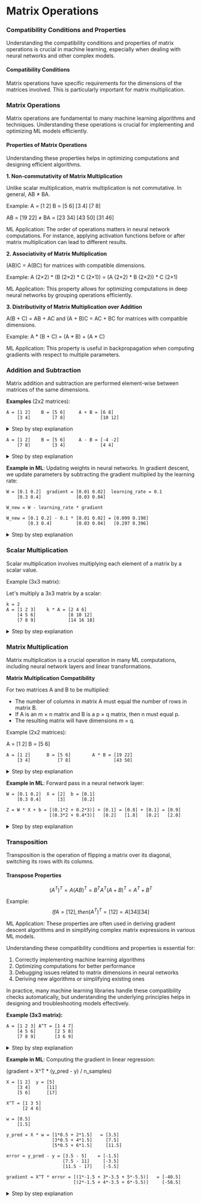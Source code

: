 # Matrix Operations

### Compatibility Conditions and Properties

Understanding the compatibility conditions and properties of matrix operations is crucial in machine learning, especially when dealing with neural networks and other complex models.

#### Compatibility Conditions

Matrix operations have specific requirements for the dimensions of the matrices involved. This is particularly important for matrix multiplication.

### Matrix Operations

Matrix operations are fundamental to many machine learning algorithms and techniques. Understanding these operations is crucial for implementing and optimizing ML models efficiently.

#### Properties of Matrix Operations

Understanding these properties helps in optimizing computations and designing efficient algorithms.

**1. Non-commutativity of Matrix Multiplication**

Unlike scalar multiplication, matrix multiplication is not commutative. In general, AB ≠ BA.

Example: A = \[1 2] B = \[5 6] \[3 4] \[7 8]

AB = \[19 22] ≠ BA = \[23 34] \[43 50] \[31 46]

ML Application: The order of operations matters in neural network computations. For instance, applying activation functions before or after matrix multiplication can lead to different results.

**2. Associativity of Matrix Multiplication**

(AB)C = A(BC) for matrices with compatible dimensions.

Example: A (2×2) \* (B (2×2) \* C (2×1)) = (A (2×2) \* B (2×2)) \* C (2×1)

ML Application: This property allows for optimizing computations in deep neural networks by grouping operations efficiently.

**3. Distributivity of Matrix Multiplication over Addition**

A(B + C) = AB + AC and (A + B)C = AC + BC for matrices with compatible dimensions.

Example: A \* (B + C) = (A \* B) + (A \* C)

ML Application: This property is useful in backpropagation when computing gradients with respect to multiple parameters.

### **Addition and Subtraction**

Matrix addition and subtraction are performed element-wise between matrices of the same dimensions.

**Examples** (2x2 matrices):

```
A = [1 2]    B = [5 6]     A + B = [6 8]
    [3 4]        [7 8]             [10 12]
```

<details>

<summary>Step by step explanation</summary>

Step 1: Add corresponding elements

* (1,1): 1 + 5 = 6
* (1,2): 2 + 6 = 8
* (2,1): 3 + 7 = 10
* (2,2): 4 + 8 = 12

Step 2: Write the result A + B = \[6 8] \[10 12]

</details>

```
A = [1 2]    B = [5 6]     A - B = [-4 -2]
    [7 8]        [3 4]             [4 4]
```

<details>

<summary>Step by step explanation</summary>

Step 1: Add corresponding elements

* (1,1): 1 - 5 = -4
* (1,2): 2 - 6 = -2
* (2,1): 7 - 3 = 4
* (2,2): 8 -4 = 4

Step 2: Write the result A - B = \[-4 -2] \[4 4]

</details>

**Example in ML**: Updating weights in neural networks. In gradient descent, we update parameters by subtracting the gradient multiplied by the learning rate:

```
W = [0.1 0.2]  gradient = [0.01 0.02]  learning_rate = 0.1
    [0.3 0.4]             [0.03 0.04]

W_new = W - learning_rate * gradient

W_new = [0.1 0.2] - 0.1 * [0.01 0.02] = [0.099 0.198]
        [0.3 0.4]         [0.03 0.04]   [0.297 0.396]
```

<details>

<summary>Step by step explanation</summary>

Step 1: Multiply gradient by learning rate 0.1 \* \[0.01 0.02] = \[0.001 0.002] \[0.03 0.04] \[0.003 0.004]

Step 2: Subtract from W \[0.1 0.2 ] - \[0.001 0.002] = \[0.099 0.198] \[0.3 0.4 ] \[0.003 0.004] \[0.297 0.396]

</details>

### Scalar Multiplication

Scalar multiplication involves multiplying each element of a matrix by a scalar value.

Example (3x3 matrix):

Let's multiply a 3x3 matrix by a scalar:

```
k = 2
A = [1 2 3]    k * A = [2 4 6]
    [4 5 6]            [8 10 12]
    [7 8 9]            [14 16 18]
```

<details>

<summary>Step by step explanation</summary>

Step 1: Multiply each element by k

* (1,1): 2 \* 1 = 2
* (1,2): 2 \* 2 = 4
* (1,3): 2 \* 3 = 6
* (2,1): 2 \* 4 = 8
* (2,2): 2 \* 5 = 10
* (2,3): 2 \* 6 = 12
* (3,1): 2 \* 7 = 14
* (3,2): 2 \* 8 = 16
* (3,3): 2 \* 9 = 18

Step 2: Write the result A = \[2 4 6] \[8 10 12] \[14 16 18]

</details>

### Matrix Multiplication

Matrix multiplication is a crucial operation in many ML computations, including neural network layers and linear transformations.

**Matrix Multiplication Compatibility**

For two matrices A and B to be multiplied:

* The number of columns in matrix A must equal the number of rows in matrix B.
* If A is an m × n matrix and B is a p × q matrix, then n must equal p.
* The resulting matrix will have dimensions m × q.

Example (2x2 matrices):

A = \[1 2] B = \[5 6]&#x20;

```
A = [1 2]      B = [5 6]        A * B = [19 22]
    [3 4]          [7 8]                [43 50]
```

<details>

<summary>Step by step explanation</summary>

Step 1: Multiply row 1 of A with columns of B

* (1,1): (1_5) + (2_7) = 5 + 14 = 19
* (1,2): (1_6) + (2_8) = 6 + 16 = 22

Step 2: Multiply row 2 of A with columns of B

* (2,1): (3_5) + (4_7) = 15 + 28 = 43
* (2,2): (3_6) + (4_8) = 18 + 32 = 50

Step 3: Write the result AB = \[19 22] \[43 50]

</details>

**Example in ML**: Forward pass in a neural network layer:

```
W = [0.1 0.2]  X = [2]  b = [0.1]
    [0.3 0.4]      [3]      [0.2]

Z = W * X + b = [(0.1*2 + 0.2*3)] + [0.1] = [0.8] + [0.1] = [0.9]
                [(0.3*2 + 0.4*3)]   [0.2]   [1.8]   [0.2]   [2.0]
```

<details>

<summary>Step by step explanation</summary>

Step 1: Multiply W and X \[0.1 0.2] \* \[2] = \[(0.1_2 + 0.2_3)] \[0.3 0.4] \[3] \[(0.3_2 + 0.4_3)]

\= \[0.2 + 0.6] = \[0.8] \[0.6 + 1.2] \[1.8]

Step 2: Add bias b \[0.8] + \[0.1] = \[0.9] \[1.8] \[0.2] \[2.0]

</details>

### Transposition

Transposition is the operation of flipping a matrix over its diagonal, switching its rows with its columns.

#### **Transpose Properties**

$$(A^T)^T = A (AB)^T = B^T A^T (A + B)^T = A^T + B^T$$

Example: $$If A = [1 2], then (A^T)^T = [1 2] = A [3 4] [3 4]$$

ML Application: These properties are often used in deriving gradient descent algorithms and in simplifying complex matrix expressions in various ML models.

Understanding these compatibility conditions and properties is essential for:

1. Correctly implementing machine learning algorithms
2. Optimizing computations for better performance
3. Debugging issues related to matrix dimensions in neural networks
4. Deriving new algorithms or simplifying existing ones

In practice, many machine learning libraries handle these compatibility checks automatically, but understanding the underlying principles helps in designing and troubleshooting models effectively.

**Example (3x3 matrix):**

```
A = [1 2 3] A^T = [1 4 7] 
    [4 5 6]       [2 5 8] 
    [7 8 9]       [3 6 9]
```

<details>

<summary>Step by step explanation</summary>

Step 1: Swap rows and columns

* New (1,1) = Old (1,1): 1
* New (1,2) = Old (2,1): 4
* New (1,3) = Old (3,1): 7
* New (2,1) = Old (1,2): 2
* New (2,2) = Old (2,2): 5
* New (2,3) = Old (3,2): 8
* New (3,1) = Old (1,3): 3
* New (3,2) = Old (2,3): 6
* New (3,3) = Old (3,3): 9

Step 2: Write the result A^T = \[1 4 7] \[2 5 8] \[3 6 9]

</details>

**Example in ML**: Computing the gradient in linear regression:

(gradient = X^T \* (y\_pred - y) / n\_samples)

```
X = [1 2]  y = [5]  
    [3 4]      [11]
    [5 6]      [17]

X^T = [1 3 5]
      [2 4 6]

w = [0.5]
    [1.5]

y_pred = X * w = [1*0.5 + 2*1.5]   = [3.5]
                 [3*0.5 + 4*1.5]     [7.5]
                 [5*0.5 + 6*1.5]     [11.5]

error = y_pred - y = [3.5 - 5]    = [-1.5]
                     [7.5 - 11]     [-3.5]
                     [11.5 - 17]    [-5.5]

gradient = X^T * error = [(1*-1.5 + 3*-3.5 + 5*-5.5)]   = [-40.5]
                         [(2*-1.5 + 4*-3.5 + 6*-5.5)]     [-58.5]
```

<details>

<summary>Step by step explanation</summary>

Step 1: Calculate error (y\_pred - y) \[3.5] - \[5] = \[-1.5] \[7.5] \[11] \[-3.5] \[11.5] \[17] \[-5.5]

Step 2: Transpose X X^T = \[1 3 5] \[2 4 6]

Step 3: Multiply X^T by error \[1 3 5] \* \[-1.5] = \[(1\*-1.5 + 3\*-3.5 + 5\*-5.5)] \[2 4 6] \[-3.5] \[(2\*-1.5 + 4\*-3.5 + 6\*-5.5)] \[-5.5] = \[-40.5] \[-58.5]

Step 4: Divide by n\_samples (3 in this case) \[-40.5 / 3] = \[-13.5] \[-58.5 / 3] \[-19.5]

This step-by-step breakdown illustrates how each matrix operation is performed and how it applies in machine learning contexts.

</details>
